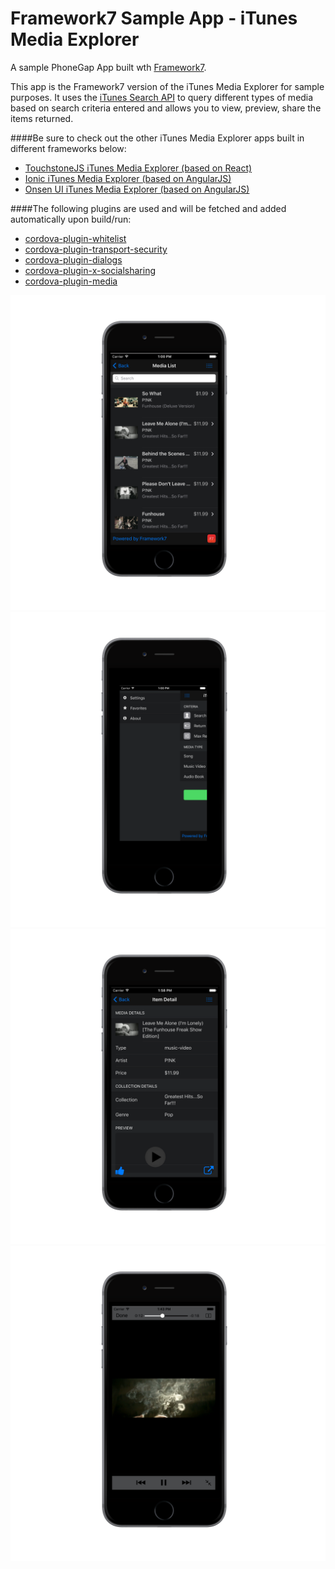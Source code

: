 Framework7 Sample App - iTunes Media Explorer
=============================================

A sample PhoneGap App built wth [Framework7](http://www.idangero.us/framework7/).

This app is the Framework7 version of the iTunes Media Explorer for sample purposes. It uses the [iTunes Search API](https://www.apple.com/itunes/affiliates/resources/documentation/itunes-store-web-service-search-api.html)
 to query different types of media based on search criteria entered and allows you to view, preview, share the items returned.

####Be sure to check out the other iTunes Media Explorer apps built in different frameworks below:

- [TouchstoneJS iTunes Media Explorer (based on React)](https://github.com/hollyschinsky/phonegap-app-touchstonejs)
- [Ionic iTunes Media Explorer (based on AngularJS)](https://github.com/hollyschinsky/MediaExplorerMobile)
- [Onsen UI iTunes Media Explorer (based on AngularJS)](https://github.com/hollyschinsky/MediaExplorerMobileOnsen)

####The following plugins are used and will be fetched and added automatically upon build/run:
- [cordova-plugin-whitelist](https://www.npmjs.com/package/cordova-plugin-whitelist)
- [cordova-plugin-transport-security](https://www.npmjs.com/package/cordova-plugin-transport-security)
- [cordova-plugin-dialogs](https://www.npmjs.com/package/cordova-plugin-dialogs)
- [cordova-plugin-x-socialsharing](https://www.npmjs.com/package/cordova-plugin-x-socialsharing)
- [cordova-plugin-media](https://www.npmjs.com/package/cordova-plugin-media)

![](resources/screenshots/ss1_iphone6_spacegrey_portrait.png)
![](resources/screenshots/ss2_iphone6_spacegrey_portrait.png)
![](resources/screenshots/ss4_iphone6_spacegrey_portrait.png)
![](resources/screenshots/ss5_iphone6_spacegrey_portrait.png)